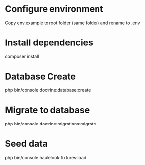 # Configure environment
Copy env.example to root folder (same folder) and rename to .env

# Install dependencies
composer install

# Database Create
php bin/console doctrine:database:create

# Migrate to database
php bin/console doctrine:migrations:migrate

# Seed data 
php bin/console hautelook:fixtures:load
